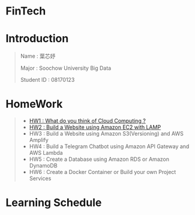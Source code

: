 # FinTech
# Introduction
>  Name : 葉芯妤
>  
>  Major : Soochow University Big Data
>  
>  Student ID : 08170123
# HomeWork

> * [HW1 : What do you think of Cloud Computing ?](https://github.com/Katrina00/FinTech/blob/main/HW1/HW1.md)
> * [HW2 : Build a Website using Amazon EC2 with LAMP](https://youtu.be/XJgfqAS-yCE)
> * HW3 : Build a Website using Amazon S3(Versioning) and AWS Amplify
> * HW4 : Build a Telegram Chatbot using Amazon API Gateway and AWS Lambda
> * HW5 : Create a Database using Amazon RDS or Amazon DynamoDB
> * HW6 : Create a Docker Container or Build your own Project Services

# Learning Schedule
